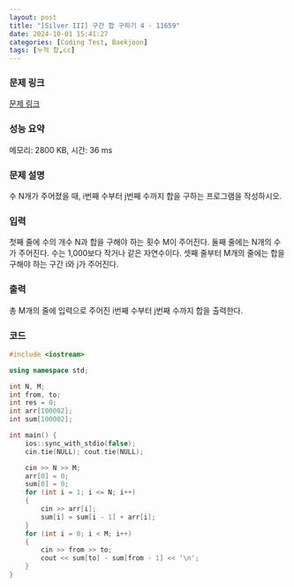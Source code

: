 ```yaml
---
layout: post
title: "[Silver III] 구간 합 구하기 4 - 11659"
date: 2024-10-01 15:41:27
categories: [Coding Test, Baekjoon]
tags: [누적 합,cc]
---
```


### 문제 링크

[문제 링크](https://www.acmicpc.net/problem/11659)

### 성능 요약

메모리: 2800 KB, 시간: 36 ms

### 문제 설명

<p>수 N개가 주어졌을 때, i번째 수부터 j번째 수까지 합을 구하는 프로그램을 작성하시오.</p>

### 입력

 <p>첫째 줄에 수의 개수 N과 합을 구해야 하는 횟수 M이 주어진다. 둘째 줄에는 N개의 수가 주어진다. 수는 1,000보다 작거나 같은 자연수이다. 셋째 줄부터 M개의 줄에는 합을 구해야 하는 구간 i와 j가 주어진다.</p>

### 출력

 <p>총 M개의 줄에 입력으로 주어진 i번째 수부터 j번째 수까지 합을 출력한다.</p>

### 코드

```cc
#include <iostream>

using namespace std;

int N, M;
int from, to;
int res = 0;
int arr[100002];
int sum[100002];

int main() {
	ios::sync_with_stdio(false);
	cin.tie(NULL); cout.tie(NULL);

	cin >> N >> M;
	arr[0] = 0;
	sum[0] = 0;
	for (int i = 1; i <= N; i++)
	{
		cin >> arr[i];
		sum[i] = sum[i - 1] + arr[i];
	}
	for (int i = 0; i < M; i++)
	{
		cin >> from >> to;
		cout << sum[to] - sum[from - 1] << '\n';
	}
}
```
